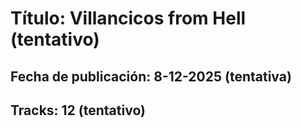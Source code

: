 # Título: Villancicos from Hell (tentativo)
## Fecha de publicación: 8-12-2025 (tentativa)
## Tracks: 12 (tentativo)
